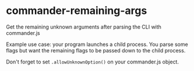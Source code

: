 # commander-remaining-args

Get the remaining unknown arguments after parsing the CLI with commander.js

Example use case: your program launches a child process. You parse some flags
but want the remaining flags to be passed down to the child process.

Don't forget to set `.allowUnknownOption()` on your commander.js object.
